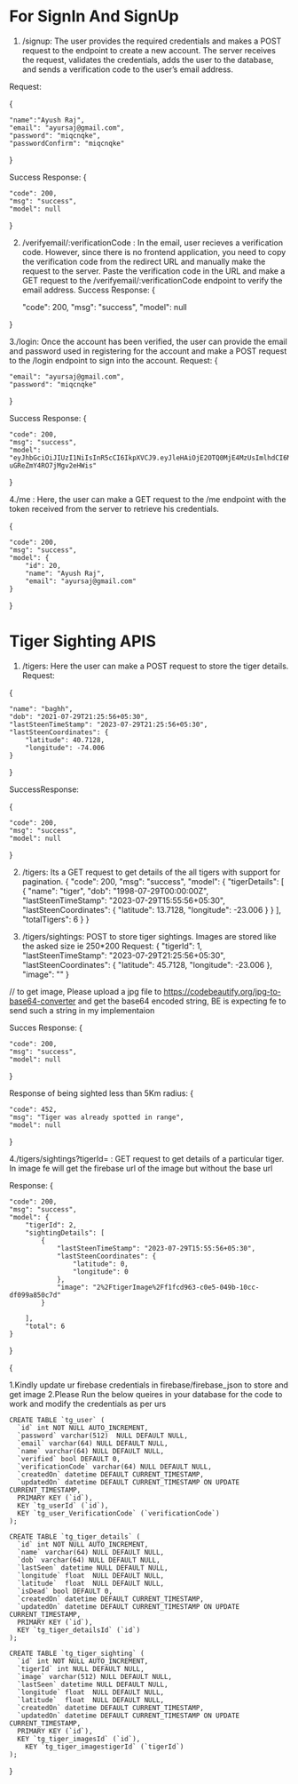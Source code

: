 # For SignIn And SignUp

1. /signup: The user provides the required credentials and makes a POST request to the endpoint to create a new account. 
The server receives the request, validates the credentials, adds the user to the database, and sends a verification code to the user’s email address.

Request: 

{

    "name":"Ayush Raj",
    "email": "ayursaj@gmail.com",
    "password": "miqcnqke",
    "passwordConfirm": "miqcnqke"


}

Success Response:
{

    "code": 200,
    "msg": "success",
    "model": null
    
}

2. /verifyemail/:verificationCode :
In the email, user recieves a verification code.
However, since there is no frontend application, you need to copy the verification code from the redirect URL and manually make the request to the server.
Paste the verification code in the URL and make a GET request to the /verifyemail/:verificationCode endpoint to verify the email address.
Success Response:
{

    "code": 200,
    "msg": "success",
    "model": null
   
}

3./login: Once the account has been verified, the user can provide the email and password used in registering for the account and make a POST request to the /login endpoint to sign into the account.
Request:
{ 

    "email": "ayursaj@gmail.com",
    "password": "miqcnqke"
    
}

Success Response:
{

    "code": 200,
    "msg": "success",
    "model": "eyJhbGciOiJIUzI1NiIsInR5cCI6IkpXVCJ9.eyJleHAiOjE2OTQ0MjE4MzUsImlhdCI6MTY5MDgyMTgzNSwibmJmIjoxNjkwODIxODM1LCJzdWIiOjIwfQ.vmwj1ttEsyD2Nl3xuA7hk-uGReZmY4RO7jMgv2eHWis"
}

4./me : Here, the user can make a GET request to the /me endpoint with the token received from the server to retrieve his credentials.

{

    "code": 200,
    "msg": "success",
    "model": {
        "id": 20,
        "name": "Ayush Raj",
        "email": "ayursaj@gmail.com"
    }
}

# Tiger Sighting APIS

1. /tigers: Here the user can make a POST request to store the tiger details.
Request:

{

    "name": "baghh",
    "dob": "2021-07-29T21:25:56+05:30",
    "lastSteenTimeStamp": "2023-07-29T21:25:56+05:30",
    "lastSteenCoordinates": {
        "latitude": 40.7128,
        "longitude": -74.006
    }
}

SuccessResponse:

{

    "code": 200,
    "msg": "success",
    "model": null
}

2. /tigers: Its a GET request to get details of the all tigers with support for pagination.
{
  "code": 200,
  "msg": "success",
  "model": {
    "tigerDetails": [
      {
        "name": "tiger",
        "dob": "1998-07-29T00:00:00Z",
        "lastSteenTimeStamp": "2023-07-29T15:55:56+05:30",
        "lastSteenCoordinates": {
          "latitude": 13.7128,
          "longitude": -23.006
        }
      }
    ],
    "totalTigers": 6
  }
}

3. /tigers/sightings: POST to store tiger sightings. Images are stored like the asked size ie 250*200
Request:
{
    "tigerId": 1,
    "lastSteenTimeStamp": "2023-07-29T21:25:56+05:30",
    "lastSteenCoordinates": {
        "latitude": 45.7128,
        "longitude": -23.006
    },
    "image": ""
}

// to get image, Please upload a jpg file to https://codebeautify.org/jpg-to-base64-converter and get the base64 encoded string, BE is expecting fe to send such a string in my implementaion

Succes Response:
{

    "code": 200,
    "msg": "success",
    "model": null
}

Response of being sighted less than 5Km radius:
{

    "code": 452,
    "msg": "Tiger was already spotted in range",
    "model": null
}

4./tigers/sightings?tigerId= : GET request to get details of a particular tiger. In image fe will get the firebase url of the image but without the base url


Response:
{

    "code": 200,
    "msg": "success",
    "model": {
        "tigerId": 2,
        "sightingDetails": [
            {
                "lastSteenTimeStamp": "2023-07-29T15:55:56+05:30",
                "lastSteenCoordinates": {
                    "latitude": 0,
                    "longitude": 0
                },
                "image": "2%2FtigerImage%2Ff1fcd963-c0e5-049b-10cc-df099a850c7d"
            }
            
        ],
        "total": 6
    }
}

{

1.Kindly update ur firebase credentials in firebase/firebase_json to store and get image
2.Please Run the below queires in your database for the code to work and modify the credentials as per urs
``` 
CREATE TABLE `tg_user` (
  `id` int NOT NULL AUTO_INCREMENT,
  `password` varchar(512)  NULL DEFAULT NULL,
  `email` varchar(64) NULL DEFAULT NULL,
  `name` varchar(64) NULL DEFAULT NULL,
  `verified` bool DEFAULT 0,
  `verificationCode` varchar(64) NULL DEFAULT NULL,
  `createdOn` datetime DEFAULT CURRENT_TIMESTAMP,
  `updatedOn` datetime DEFAULT CURRENT_TIMESTAMP ON UPDATE CURRENT_TIMESTAMP,
  PRIMARY KEY (`id`),
  KEY `tg_userId` (`id`),
  KEY `tg_user_VerificationCode` (`verificationCode`)
);
```
```
CREATE TABLE `tg_tiger_details` (
  `id` int NOT NULL AUTO_INCREMENT,
  `name` varchar(64) NULL DEFAULT NULL,
  `dob` varchar(64) NULL DEFAULT NULL,
  `lastSeen` datetime NULL DEFAULT NULL,
  `longitude` float  NULL DEFAULT NULL,
  `latitude`  float  NULL DEFAULT NULL,
  `isDead` bool DEFAULT 0,
  `createdOn` datetime DEFAULT CURRENT_TIMESTAMP,
  `updatedOn` datetime DEFAULT CURRENT_TIMESTAMP ON UPDATE CURRENT_TIMESTAMP,
  PRIMARY KEY (`id`),
  KEY `tg_tiger_detailsId` (`id`)
);
```
```
CREATE TABLE `tg_tiger_sighting` (
  `id` int NOT NULL AUTO_INCREMENT,
  `tigerId` int NULL DEFAULT NULL,
  `image` varchar(512) NULL DEFAULT NULL,
  `lastSeen` datetime NULL DEFAULT NULL,
  `longitude` float  NULL DEFAULT NULL,
  `latitude`  float  NULL DEFAULT NULL,
  `createdOn` datetime DEFAULT CURRENT_TIMESTAMP,
  `updatedOn` datetime DEFAULT CURRENT_TIMESTAMP ON UPDATE CURRENT_TIMESTAMP,
  PRIMARY KEY (`id`),
  KEY `tg_tiger_imagesId` (`id`),
    KEY `tg_tiger_imagestigerId` (`tigerId`)
);
```

}


